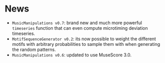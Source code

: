 # News

* `MusicManipulations v0.7`: brand new and much more powerful `timeseries` function that can even compute microtiming deviation timeseries.
* `MotifSequenceGenerator v0.2`: its now possible to weight the different motifs with arbitrary probabilities to sample them with when generating the random patterns.
* `MusicManipulations v0.6`: updated to use MuseScore 3.0.
